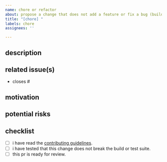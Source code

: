 ```yaml
---
name: chore or refactor
about: propose a change that does not add a feature or fix a bug (build scripts, ci, dependency updates).
title: "[chore] "
labels: chore
assignees: ''

---
```


## description

<!-- a brief description of the maintenance task or refactor being performed. -->

## related issue(s)

<!-- link to the primary issue this pr is addressing, if any. ex: closes #123 -->

- closes #

## motivation

<!-- why is this change necessary? what technical debt is it addressing or what process is it improving? -->

## potential risks

<!-- are there any potential risks or side effects of this change? (e.g., could this affect ci stability, local build setups?) -->

## checklist

- [ ] i have read the [contributing guidelines](/.github/CONTRIBUTING.md).
- [ ] i have tested that this change does not break the build or test suite.
- [ ] this pr is ready for review.